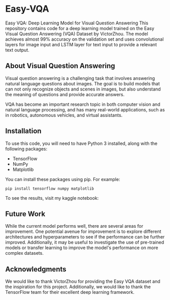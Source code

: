 # Easy-VQA
Easy VQA: Deep Learning Model for Visual Question Answering
This repository contains code for a deep learning model trained on the Easy Visual Question Answering (VQA) Dataset by VictorZhou. The model achieves almost 99% accuracy on the validation set and uses convolutional layers for image input and LSTM layer for text input to provide a relevant text output.

## About Visual Question Answering
Visual question answering is a challenging task that involves answering natural language questions about images. The goal is to build models that can not only recognize objects and scenes in images, but also understand the meaning of questions and provide accurate answers.

VQA has become an important research topic in both computer vision and natural language processing, and has many real-world applications, such as in robotics, autonomous vehicles, and virtual assistants.

## Installation
To use this code, you will need to have Python 3 installed, along with the following packages:

- TensorFlow
- NumPy
- Matplotlib

You can install these packages using pip. For example:

`pip install tensorflow numpy matplotlib`

To see the results, visit my kaggle notebook: 

## Future Work
While the current model performs well, there are several areas for improvement. One potential avenue for improvement is to explore different architectures and hyperparameters to see if the performance can be further improved. Additionally, it may be useful to investigate the use of pre-trained models or transfer learning to improve the model's performance on more complex datasets.

## Acknowledgments
We would like to thank VictorZhou for providing the Easy VQA dataset and the inspiration for this project. Additionally, we would like to thank the TensorFlow team for their excellent deep learning framework.
